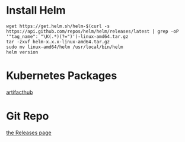 # Install Helm
```
wget https://get.helm.sh/helm-$(curl -s https://api.github.com/repos/helm/helm/releases/latest | grep -oP '"tag_name": "\K(.*)(?=")')-linux-amd64.tar.gz
tar -zxvf helm-x.x.x-linux-amd64.tar.gz
sudo mv linux-amd64/helm /usr/local/bin/helm
helm version
```

# Kubernetes Packages
[artifacthub](https://artifacthub.io/)


# Git Repo
[the Releases page](https://github.com/helm/helm/releases/latest)
